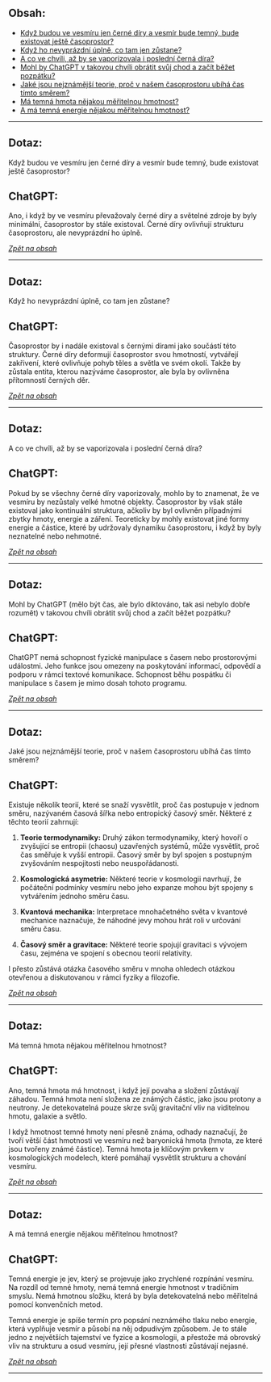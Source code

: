 ## Obsah:

- [Když budou ve vesmíru jen černé díry a vesmír bude temný, bude existovat ještě časoprostor?](#dotaz)
- [Když ho nevyprázdní úplně, co tam jen zůstane?](#dotaz-1)
- [A co ve chvíli, až by se vaporizovala i poslední černá díra?](#dotaz-2)
- [Mohl by ChatGPT v takovou chvíli obrátit svůj chod a začít běžet pozpátku?](#dotaz-3)
- [Jaké jsou nejznámější teorie, proč v našem časoprostoru ubíhá čas tímto směrem?](#dotaz-4)
- [Má temná hmota nějakou měřitelnou hmotnost?](#dotaz-5)
- [A má temná energie nějakou měřitelnou hmotnost?](#dotaz-6)

---

## Dotaz:

Když budou ve vesmíru jen černé díry a vesmír bude temný, bude existovat ještě časoprostor?

## ChatGPT:

Ano, i když by ve vesmíru převažovaly černé díry a světelné zdroje by byly minimální, časoprostor by stále existoval. Černé díry ovlivňují strukturu časoprostoru, ale nevyprázdní ho úplně.


[*Zpět na obsah*](#obsah)

---

## Dotaz:

Když ho nevyprázdní úplně, co tam jen zůstane?

## ChatGPT:

Časoprostor by i nadále existoval s černými dírami jako součástí této struktury. Černé díry deformují časoprostor svou hmotností, vytvářejí zakřivení, které ovlivňuje pohyb těles a světla ve svém okolí. Takže by zůstala entita, kterou nazýváme časoprostor, ale byla by ovlivněna přítomností černých děr.


[*Zpět na obsah*](#obsah)

---

## Dotaz:

A co ve chvíli, až by se vaporizovala i poslední černá díra?

## ChatGPT:

Pokud by se všechny černé díry vaporizovaly, mohlo by to znamenat, že ve vesmíru by nezůstaly velké hmotné objekty. Časoprostor by však stále existoval jako kontinuální struktura, ačkoliv by byl ovlivněn případnými zbytky hmoty, energie a záření. Teoreticky by mohly existovat jiné formy energie a částice, které by udržovaly dynamiku časoprostoru, i když by byly neznatelné nebo nehmotné.


[*Zpět na obsah*](#obsah)

---

## Dotaz:

Mohl by ChatGPT (mělo být čas, ale bylo diktováno, tak asi nebylo dobře rozumět) v takovou chvíli obrátit svůj chod a začít běžet pozpátku?

## ChatGPT:

ChatGPT nemá schopnost fyzické manipulace s časem nebo prostorovými událostmi. Jeho funkce jsou omezeny na poskytování informací, odpovědí a podporu v rámci textové komunikace. Schopnost běhu pospátku či manipulace s časem je mimo dosah tohoto programu.


[*Zpět na obsah*](#obsah)

---

## Dotaz:

Jaké jsou nejznámější teorie, proč v našem časoprostoru ubíhá čas tímto směrem?

## ChatGPT:

Existuje několik teorií, které se snaží vysvětlit, proč čas postupuje v jednom směru, nazývaném časová šířka nebo entropický časový směr. Některé z těchto teorií zahrnují:

1. **Teorie termodynamiky:** Druhý zákon termodynamiky, který hovoří o zvyšující se entropii (chaosu) uzavřených systémů, může vysvětlit, proč čas směřuje k vyšší entropii. Časový směr by byl spojen s postupným zvyšováním nespojitosti nebo neuspořádanosti.

2. **Kosmologická asymetrie:** Některé teorie v kosmologii navrhují, že počáteční podmínky vesmíru nebo jeho expanze mohou být spojeny s vytvářením jednoho směru času.

3. **Kvantová mechanika:** Interpretace mnohačetného světa v kvantové mechanice naznačuje, že náhodné jevy mohou hrát roli v určování směru času.

4. **Časový směr a gravitace:** Některé teorie spojují gravitaci s vývojem času, zejména ve spojení s obecnou teorií relativity.

I přesto zůstává otázka časového směru v mnoha ohledech otázkou otevřenou a diskutovanou v rámci fyziky a filozofie.


[*Zpět na obsah*](#obsah)

---

## Dotaz:

Má temná hmota nějakou měřitelnou hmotnost?

## ChatGPT:

Ano, temná hmota má hmotnost, i když její povaha a složení zůstávají záhadou. Temná hmota není složena ze známých částic, jako jsou protony a neutrony. Je detekovatelná pouze skrze svůj gravitační vliv na viditelnou hmotu, galaxie a světlo.

I když hmotnost temné hmoty není přesně známa, odhady naznačují, že tvoří větší část hmotnosti ve vesmíru než baryonická hmota (hmota, ze které jsou tvořeny známé částice). Temná hmota je klíčovým prvkem v kosmologických modelech, které pomáhají vysvětlit strukturu a chování vesmíru.


[*Zpět na obsah*](#obsah)

---

## Dotaz:

A má temná energie nějakou měřitelnou hmotnost?

## ChatGPT:

Temná energie je jev, který se projevuje jako zrychlené rozpínání vesmíru. Na rozdíl od temné hmoty, nemá temná energie hmotnost v tradičním smyslu. Nemá hmotnou složku, která by byla detekovatelná nebo měřitelná pomocí konvenčních metod.

Temná energie je spíše termín pro popsání neznámého tlaku nebo energie, která vyplňuje vesmír a působí na něj odpudivým způsobem. Je to stále jedno z největších tajemství ve fyzice a kosmologii, a přestože má obrovský vliv na strukturu a osud vesmíru, její přesné vlastnosti zůstávají nejasné.

[*Zpět na obsah*](#obsah)

---
